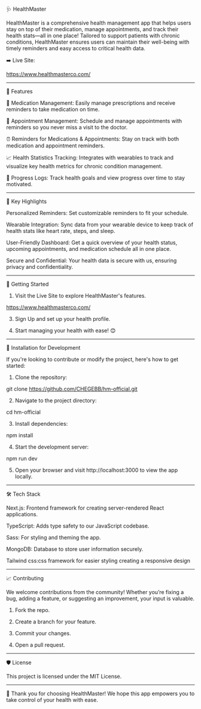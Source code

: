 
🩺 HealthMaster

HealthMaster is a comprehensive health management app that helps users stay on top of their medication, manage appointments, and track their health stats—all in one place! Tailored to support patients with chronic conditions, HealthMaster ensures users can maintain their well-being with timely reminders and easy access to critical health data.

➡️ Live Site:

https://www.healthmasterco.com/

---

🚀 Features

💊 Medication Management: Easily manage prescriptions and receive reminders to take medication on time.

📅 Appointment Management: Schedule and manage appointments with reminders so you never miss a visit to the doctor.

⏰ Reminders for Medications & Appointments: Stay on track with both medication and appointment reminders.

📈 Health Statistics Tracking: Integrates with wearables to track and visualize key health metrics for chronic condition management.

📝 Progress Logs: Track health goals and view progress over time to stay motivated.



---

🌟 Key Highlights

Personalized Reminders: Set customizable reminders to fit your schedule.

Wearable Integration: Sync data from your wearable device to keep track of health stats like heart rate, steps, and sleep.

User-Friendly Dashboard: Get a quick overview of your health status, upcoming appointments, and medication schedule all in one place.

Secure and Confidential: Your health data is secure with us, ensuring privacy and confidentiality.



---

📲 Getting Started

1. Visit the Live Site to explore HealthMaster's features.

https://www.healthmasterco.com/


3. Sign Up and set up your health profile.


4. Start managing your health with ease! 😊




---

🔧 Installation for Development

If you're looking to contribute or modify the project, here's how to get started:

1. Clone the repository:

git clone https://github.com/CHEGEBB/hm-official.git


2. Navigate to the project directory:

cd hm-official 


3. Install dependencies:

npm install


4. Start the development server:

npm run dev


5. Open your browser and visit http://localhost:3000 to view the app locally.




---

🛠️ Tech Stack

Next.js: Frontend framework for creating server-rendered React applications.

TypeScript: Adds type safety to our JavaScript codebase.

Sass: For styling and theming the app.

MongoDB: Database to store user information securely.

Tailwind css:css framework for easier styling creating a responsive design 



---

📈 Contributing

We welcome contributions from the community! Whether you’re fixing a bug, adding a feature, or suggesting an improvement, your input is valuable.

1. Fork the repo.


2. Create a branch for your feature.


3. Commit your changes.


4. Open a pull request.




---

🛡️ License

This project is licensed under the MIT License.


---

💙 Thank you for choosing HealthMaster! We hope this app empowers you to take control of your health with ease.


